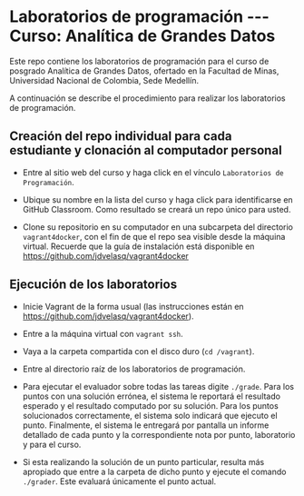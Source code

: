 # Laboratorios de programación --- Curso: Analítica de Grandes Datos

Este repo contiene los laboratorios de programación para el curso de posgrado Analítica de Grandes Datos, ofertado en la Facultad de Minas, Universidad Nacional de Colombia, Sede Medellín.

A continuación se describe el procedimiento para realizar los laboratorios de programación.

## Creación del repo individual para cada estudiante y clonación al computador personal


* Entre al sitio web del curso y haga click en el vínculo `Laboratorios de Programación`.


* Ubique su nombre en la lista del curso y haga click para identificarse en GitHub Classroom. Como resultado se creará un repo único para usted.


* Clone su repositorio en su computador en una subcarpeta del directorio `vagrant4docker`, con el fin de que el repo sea visible desde la máquina virtual. Recuerde que la guía de instalación está disponible en https://github.com/jdvelasq/vagrant4docker 

## Ejecución de los laboratorios


* Inicie Vagrant de la forma usual (las instrucciones están en https://github.com/jdvelasq/vagrant4docker). 


* Entre a la máquina virtual con `vagrant ssh`.


* Vaya a la carpeta compartida con el disco duro (`cd /vagrant`).


* Entre al directorio raíz de los laboratorios de programación.


* Para ejecutar el evaluador sobre todas las tareas digite `./grade`.  Para los puntos con una solución errónea, el sistema le reportará el resultado esperado y el resultado computado por su solución. Para los puntos solucionados correctamente, el sistema solo indicará que ejecuto el punto. Finalmente, el sistema le entregará por pantalla un informe detallado de cada punto y la correspondiente nota por punto, laboratorio y para el curso.

* Si esta realizando la solución de un punto particular, resulta más apropiado que entre a la carpeta de dicho punto y ejecute el comando `./grader`.  Este evaluará únicamente el punto actual.




